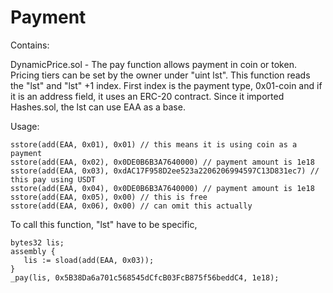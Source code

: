 # Payment

Contains:

DynamicPrice.sol - The pay function allows payment in coin or token.
Pricing tiers can be set by the owner under "uint lst".
This function reads the "lst" and "lst" +1 index.
First index is the payment type, 0x01-coin and if it is an address field, it uses an ERC-20 contract.
Since it imported Hashes.sol, the lst can use EAA as a base.

Usage:
```
sstore(add(EAA, 0x01), 0x01) // this means it is using coin as a payment
sstore(add(EAA, 0x02), 0x0DE0B6B3A7640000) // payment amount is 1e18
sstore(add(EAA, 0x03), 0xdAC17F958D2ee523a2206206994597C13D831ec7) // this pay using USDT
sstore(add(EAA, 0x04), 0x0DE0B6B3A7640000) // payment amount is 1e18
sstore(add(EAA, 0x05), 0x00) // this is free
sstore(add(EAA, 0x06), 0x00) // can omit this actually
```

To call this function, "lst" have to be specific,
```
bytes32 lis;
assembly {
   lis := sload(add(EAA, 0x03));
}
_pay(lis, 0x5B38Da6a701c568545dCfcB03FcB875f56beddC4, 1e18);
```